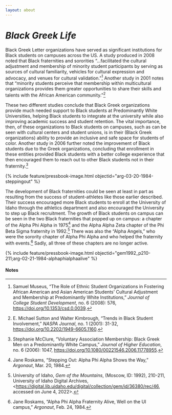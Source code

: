 ```yaml
---
layout: about
---
```

# _Black Greek Life_ ## 

Black Greek Letter organizations have served as significant institutions for Black students on campuses across the US. A study produced in 2008 noted that Black fraternities and sororities “...facilitated the cultural adjustment and membership of minority student participants by serving as sources of cultural familiarity, vehicles for cultural expression and advocacy, and venues for cultural validation.”[^96] Another study in 2001 notes that “minority students perceive that membership within multicultural organizations provides them greater opportunities to share their skills and talents with the African American community.”[^97]  

These two different studies conclude that Black Greek organizations provide much needed support to Black students at Predominantly White Universities, helping Black students to integrate at the university while also improving academic success and student retention. The vital importance, then, of these organizations to Black students on campuses, such as can be seen with cultural centers and student unions, is in their (Black Greek organizations) ability to provide an inclusive and safe space for students of color. Another study in 2006 further noted the improvement of Black students due to the Greek organizations, concluding that enrollment in these entities provided Black students with a better college experience that then encouraged them to reach out to other Black students not in their fraternity.[^98]

{% include feature/pressbook-image.html objectid="arg-03-20-1984-steppingout" %}

The development of Black fraternities could be seen at least in part as resulting from the success of student-athletes like those earlier described.  Their success encouraged more Black students to enroll at the University of Idaho through the athletics department and also encouraged the University to step up Black recruitment. The growth of Black students on campus can be seen in the two Black fraternities that popped up on campus: a chapter of the Alpha Phi Alpha in 1975[^99] and the Alpha Alpha Zeta chapter of the Phi Beta Sigma fraternity in 1992.[^100] There was also the “Alpha Angels,” who were the sorority chapter of Alpha Phi Alpha and who helped the fraternity with events.[^101] Sadly, all three of these chapters are no longer active. 

{% include feature/pressbook-image.html objectid="gem1992_p210-211;arg-02-21-1984-alphaphialphaalive" %}


#### Notes ####

[^96]:
     Samuel Museus, “The Role of Ethnic Student Organizations in Fostering African American and Asian American Students' Cultural Adjustment and Membership at Predominantly White Institutions,” _Journal of College Student Development_, no. 6 (2008): 576,  https://doi.org/10.1353/csd.0.0039.

[^97]:
     E. Michael Sutton and Walter Kimbrough, “Trends in Black Student Involvement,” _NASPA Journal_, no. 1 (2001): 31-32,  https://doi.org/10.2202/1949-6605.1160.

[^98]:
     Stephanie McClure, “Voluntary Association Membership: Black Greek Men on a Predominantly White Campus,” _Journal of Higher Education_, no. 6 (2006): 1047,  https://doi.org/10.1080/00221546.2006.11778955.

[^99]:
     Jane Roskams, “Stepping Out: Alpha Phi Alpha Shows the Way,” _Argonaut_, Mar. 20, 1984.

[^100]:
     University of Idaho, _Gem of the Mountains_, (Moscow, ID: 1992), 210-211, University of Idaho Digital Archives, <https://digital.lib.uidaho.edu/digital/collection/gem/id/36380/rec/46, accessed on June 4, 2022>.

[^101]:
     Jane Roskams, “Alpha Phi Alpha Fraternity Alive, Well on the UI campus,” _Argonaut_, Feb. 24, 1984.